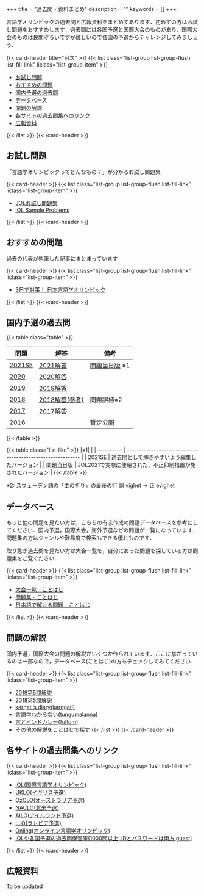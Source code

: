 +++
title = "過去問・資料まとめ"
description = ""
keywords = []
+++

言語学オリンピックの過去問と広報資料をまとめてあります．初めての方はお試し問題をおすすめします．過去問には各国予選と国際大会のものがあり，国際大会のものは良問ぞろいですが難しいので各国の予選からチャレンジしてみましょう．

{{< card-header title="目次" >}}
{{< list class="list-group list-group-flush list-fill-link" liclass="list-group-item" >}}

- [お試し問題](#お試し問題)
- [おすすめの問題](#おすすめの問題)
- [国内予選の過去問](#国内予選の過去問)
- [データベース](#データベース)
- [問題の解説](#問題の解説)
- [各サイトの過去問集へのリンク](#各サイトの過去問集へのリンク)
- [広報資料](#広報資料)

{{< /list >}}
{{< /card-header >}}

## お試し問題

「言語学オリンピックってどんなもの？」が分かるお試し問題集

{{< card-header >}}
{{< list class="list-group list-group-flush list-fill-link" liclass="list-group-item" >}}

- [JOLお試し問題集](/sample-problems/)
- [IOL Sample Problems](https://ioling.org/booklets/samples.en.pdf)

{{< /list >}}
{{< /card-header >}}

## おすすめの問題

過去の代表が執筆した記事にまとまっています

{{< card-header >}}
{{< list class="list-group list-group-flush list-fill-link" liclass="list-group-item" >}}

- [3日で対策！ 日本言語学オリンピック](http://zohe.hatenablog.com/entry/2019/03/21/191555)

{{< /list >}}
{{< /card-header >}}

## 国内予選の過去問

{{< table class="table" >}}

| 問題                                                                                         | 解答                                                                                           | 備考                                                                                             |
| -------------------------------------------------------------------------------------------- | ---------------------------------------------------------------------------------------------- | ------------------------------------------------------------------------------------------------ |
| [2021SE](https://drive.google.com/file/d/10ZjQaznmDk51Iy1OID2mKHnrff4JR-RY/view?usp=sharing) | [2021解答](https://drive.google.com/file/d/1sOahvs8QypYyEckuH6NDBga_pijffWq-/view?usp=sharing) | [問題当日版](https://drive.google.com/file/d/163gpBwsSRzll_bHagabeA0OJYlEPx0it/view?usp=sharing) ※1 |
| [2020](https://drive.google.com/open?id=1FPhk59e8A0FIXgOliitzg1qU95V7fppV)                   | [2020解答](https://drive.google.com/open?id=1EWBp7YEriz4L6cCEkiqeDwo5ku-qh-ic)                 |                                                                                                  |
| [2019](https://drive.google.com/open?id=1BjNVq20Ne9LVAqGEa9nLPsF9FhuhDjAA)                   | [2019解答](https://drive.google.com/open?id=1-lHLG82BcwZSuWnCuXD8GwTXFS2vv_Lh)                 |                                                                                                  |
| [2018](https://drive.google.com/open?id=17anbddEBxNaZe_kDGRQPxvpzlR1lMYb2)                   | [2018解答(参考)](http://zohe.hatenablog.com/entry/2019/03/04/145808)                           | 問題誤植※2                                                                                       |
| [2017](https://drive.google.com/open?id=1DSG3MISTszSPeMeG-VmnyKA0kFe7iywZ)                   | [2017解答](https://drive.google.com/open?id=1GSyrZ7f6hvOAQ3sc19mFAOzRlUYK0W0q)                 |                                                                                                  |
| [2016](https://twitter.com/fulfom/status/1097706793885589504)                                |                                                                                                | 暫定公開                                                                                         |

{{< /table >}}

{{< table class="list-like" >}}
|※1|                                                             |
| ---------- | ----------------------------------------------------------- |
| 2021SE     | 過去問として解きやすいよう編集したバージョン                |
| 問題当日版 | JOL2021で実際に使用された，不正抑制措置が施されたバージョン |
{{< /table >}}

※2: スウェーデン語の「主の祈り」の最後の行 誤 vighet -> 正 evighet

## データベース

もっと他の問題を見たい方は，こちらの有志作成の問題データベースを参考にしてください．国内予選，国際大会，海外予選などの問題が一覧になっています．問題集の方はジャンルや難易度で検索もできる優れものです．

取り急ぎ過去問を見たい方は大会一覧を，自分にあった問題を探している方は問題集をご覧ください．

{{< card-header >}}
{{< list class="list-group list-group-flush list-fill-link" liclass="list-group-item" >}}

- [大会一覧 - ことはじ](https://kotohazi.netlify.app/problems/contests)
- [問題集 - ことはじ](https://kotohazi.netlify.app/problems/)
- [日本語で解ける問題 - ことはじ](https://kotohazi.netlify.app/problems/?v=1&t=SU9MMjAoMVs1LTldfFteMDFdXGQpfEpPTHxBUExPfOaXpeacrOiqnuiosw&s=5pel5pys6Kqe44Gn6Kej44GR44KL5ZWP6aGM)

{{< /list >}}
{{< /card-header >}}

## 問題の解説

国内予選，国際大会の問題の解説がいくつか作られています．ここに挙がっているのは一部なので，データベース(ことはじ)の方もチェックしてみてください．

{{< card-header >}}
{{< list class="list-group list-group-flush list-fill-link" liclass="list-group-item" >}}

- [2019第5問解説](https://fulfom.hatenablog.com/entry/2019/12/21/145615)  
- [2018第5問解説](https://karngati.hatenablog.com/entry/JOL2018_5)
- [karŋati’s diary(karngati)](https://karngati.hatenablog.com/entry/JOL2018_5)
- [言語学わからない(tungumalanna)](https://tungumalanna.hatenablog.com/archive/category/IOL%E9%9D%9E%E5%85%AC%E5%BC%8F%E8%A7%A3%E8%AA%AC)
- [言とインドカレー(fulfom)](https://fulfom.hatenablog.com/archive/category/%E8%A8%80%E3%82%AA%E3%83%AA%E8%A7%A3%E8%AA%AC)
- [その他の解説をことはじで探す](https://kotohazi.netlify.app/problems/?s=6Kej6Kqs44Gu44GC44KL5ZWP6aGM&v=1&c=0B1)
{{< /list >}}
{{< /card-header >}}

## 各サイトの過去問集へのリンク

{{< card-header >}}
{{< list class="list-group list-group-flush list-fill-link" liclass="list-group-item" >}}

- [IOL(国際言語学オリンピック)](http://www.ioling.org/problems/)
- [UKLO(イギリス予選)](https://www.uklo.org/past-problems#problems)
- [OzCLO(オーストラリア予選)](https://ozclo.org.au/past-problems/)
- [NACLO(北米予選)](https://nacloweb.org/practice.php#previous_problems)
- [AILO(アイルランド予選)](https://ailo.adaptcentre.ie/sample-puzzles/)
- [LLO(ラトビア予選)](http://loling.lv/en/past.html)
- [Onling(オンライン言語学オリンピック)](https://onling.org/)
- [IOLや各国予選の過去問保管庫(1000問以上; IDとパスワードは両方 guest)](http://tangra.cs.yale.edu/naclobase/)

{{< /list >}}
{{< /card-header >}}

<!--## 問題の内容

過去に出題された問題が [国際大会のサイト](http://www.ioling.org/) に掲載されています．初めて問題に触れるという方はまず同サイトの [Sample Problems](http://www.ioling.org/problems/samples/) または [イギリス国内大会(UKLO)のサイト](http://www.uklo.org/) をご覧になってみてください．

問題は実際の言語研究で行われる分析に似ていて，未知の言語のデータからその言語の仕組みを解き明かすというものです．現在有志によって問題の解説や入門サイトを作る計画が進んでいます．詳しくは [有志サイト](http://ioling.jp/) をご覧ください．-->

## 広報資料

To be updated
